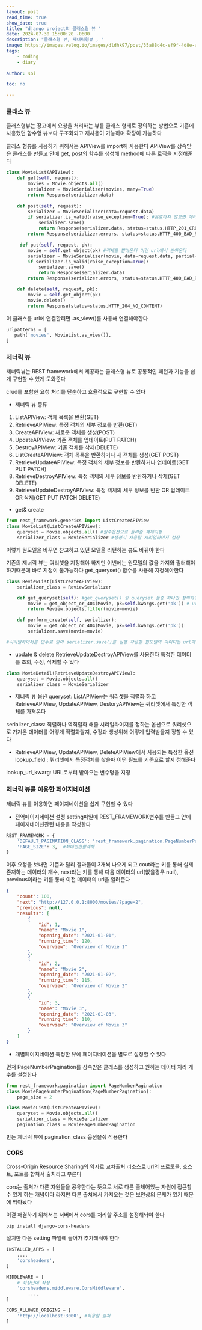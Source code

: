 ```yaml
---
layout: post
read_time: true
show_date: true
title: "django project의 클래스형 뷰 "
date: 2024-07-30 15:00:20 -0600
description: "클래스형 뷰, 제너릭형뷰 , "
image: https://images.velog.io/images/dldhk97/post/35a88d4c-ef9f-4d8e-a361-c6d53e4e2162/django-logo-negative.png
tags: 
    - coding
    - diary
   
author: soi

toc: no

---
```


### 클래스 뷰
클래스형뷰는 장고에서 요청을 처리하는 뷰를 클래스 형태로 정의하는 방법으로 기존에 사용했던 함수형 뷰보다 구조화되고 재사용이 가능하며 확장이 가능하다 

클래스 형뷰를 사용하기 위해서는 APIView를 import해 사용한다 
APIView를 상속받은 클래스를 만들고 안에 get, post의 함수를 생성해 method에 따른 로직을 지정해준다 
```python
class MovieList(APIView):
    def get(self, request):
        movies = Movie.objects.all()
        serializer = MovieSerializer(movies, many=True)
        return Response(serializer.data)
        
    def post(self, request):
        serializer = MovieSerializer(data=request.data)
        if serializer.is_valid(raise_exception=True): #유효하지 않으면 에러발생
            serializer.save()
            return Response(serializer.data, status=status.HTTP_201_CREATED)
        return Response(serializer.errors, status=status.HTTP_400_BAD_REQUEST)

     def put(self, request, pk):
        movie = self.get_object(pk) #객체를 받아온다 이건 url에서 받아온다
        serializer = MovieSerializer(movie, data=request.data, partial=True)
        if serializer.is_valid(raise_exception=True):
            serializer.save()
            return Response(serializer.data)
        return Response(serializer.errors, status=status.HTTP_400_BAD_REQUEST)

    def delete(self, request, pk):
        movie = self.get_object(pk)
        movie.delete()
        return Response(status=status.HTTP_204_NO_CONTENT)
```
이 클래스를 url에 연결할려면 .as_view()를 사용해 연결해야한다 
```python
urlpatterns = [
   path('movies', MovieList.as_view()),
]
```

### 제너릭 뷰
제너릭뷰는 REST framework에서 제공하는 클래스형 뷰로 공통적인 패턴과 기능을 쉽게 구현할 수 있게 도와준다 

crud를 포함한 요청 처리를 단순하고 효율적으로 구현할 수 있다 

- 제너릭 뷰 종류
1. ListAPIView: 객체 목록을 반환(GET)
2. RetrieveAPIView: 특정 객체의 세부 정보를 반환(GET)
3. CreateAPIView: 새로운 객체를 생성(POST)
4. UpdateAPIView: 기존 객체를 업데이트(PUT PATCH)
5. DestroyAPIView: 기존 객체를 삭제(DELETE)
6. ListCreateAPIView: 객체 목록을 반환하거나 새 객체를 생성(GET POST)
7. RetrieveUpdateAPIView: 특정 객체의 세부 정보를 반환하거나 업데이트(GET PUT PATCH)
8. RetrieveDestroyAPIView: 특정 객체의 세부 정보를 반환하거나 삭제(GET DELETE)
9. RetrieveUpdateDestroyAPIView: 특정 객체의 세부 정보를 반환 OR 업데이트 OR 삭제(GET PUT PATCH DELETE)

- get& create
```python 
from rest_framework.generics import ListCreateAPIView
class MovieList(ListCreateAPIView):
    queryset = Movie.objects.all() #필수옵션으로 돌려줄 객체지정
    serializer_class = MovieSerializer #생성시 사용랄 시리얼라이저 설정
```
이렇게 원모델을 바꾸면 참고하고 있던 모델울 리턴하는 뷰도 바꿔야 한다 

기존의 제너릭 뷰는 쿼리셋을 지정해야 하지만 이번에는 원모델의 값을 가져와 필터해야하기때문에 바로 지정이 불가능하다 
get_queryset() 함수를 사용해 지정해야한다 
```python
class ReviewList(ListCreateAPIView):
    serializer_class = ReviewSerializer

    def get_queryset(self): #get_queryset() 랑 queryset 둘중 하나만 정의하면됨
        movie = get_object_or_404(Movie, pk=self.kwargs.get('pk')) # url의 pr값은 self.kwargs.get로 접근 가능
        return Review.objects.filter(movie=movie)

    def perform_create(self, serializer):
        movie = get_object_or_404(Movie, pk=self.kwargs.get('pk'))
        serializer.save(movie=movie)

#시리얼라이저를 인수로 받아 serializer.save()를 실행 작성할 원모델의 아이디는 url에 있어 가져와 사용한다 
```

- update & delete
RetrieveUpdateDestroyAPIView를 사용한다  특정한 데이터를 조회, 수정, 삭제할 수 있다 
```python
class MovieDetail(RetrieveUpdateDestroyAPIView):
    queryset = Movie.objects.all()
    serializer_class = MovieSerializer
```
- 제너릭 뷰 옵션
queryset: ListAPIView는 쿼리셋을 직렬화 하고 RetrieveAPIView, UpdateAPIView, DestoryAPIView는 쿼리셋에서 특정한 객체를 가져온다

serializer_class: 직렬화나 역직렬화 해줄 시리얼라이저를 정하는 옵션으로 쿼리셋으로 가져온 데이터를 어떻게 직렬화랄지, 수정과 생성위해 어떻게 입력받을지 정할 수 있다 

-  RetrieveAPIView, UpdateAPIView, DeleteAPIView에서 사용되는 특정한 옵션
lookup_field : 쿼리셋에서 특정객체를 찾을때 어떤 필드를 기준으로 할지 정해준다 

lookup_url_kwarg: URL로부터 받아오는 변수명을 지정

### 제너릭 뷰를 이용한 페이지네이션
제너릭 뷰를 이용하면 페이지네이션을 쉽게 구현할 수 있다 

- 전역페이지네이션 설정
setting파일에 REST_FRAMEWORK변수를 만들고 안에 페이지네이션관련 내용을 작성한다 
```python
REST_FRAMEWORK = {
    'DEFAULT_PAGINATION_CLASS': 'rest_framework.pagination.PageNumberPagination', #페이지네이션을 사용하겠다 
    'PAGE_SIZE': 3,  #최대반환할객체
}
```
이후 요청을 보내면 기존과 달리 결과물이 3개씩 나오게 되고 cout라는 키를 통해 실제 존재하는 데이터의 개수, next라는 키를 통해 다음 데이터의 url(없을경우 null), previous이라는 키를 통해 이전 데이터의 url을 알려준다 
```json
{
    "count": 100,
    "next": "http://127.0.0.1:8000/movies/?page=2",
    "previous": null,
    "results": [
        {
            "id": 1,
            "name": "Movie 1",
            "opening_date": "2021-01-01",
            "running_time": 120,
            "overview": "Overview of Movie 1"
        },
        {
            "id": 2,
            "name": "Movie 2",
            "opening_date": "2021-01-02",
            "running_time": 115,
            "overview": "Overview of Movie 2"
        },
        {
            "id": 3,
            "name": "Movie 3",
            "opening_date": "2021-01-03",
            "running_time": 110,
            "overview": "Overview of Movie 3"
        }
    ]
}
```
- 개별페이지네이션
특정한 뷰에 페이지네이션을 별도로 설정할 수 있다 

먼저 PageNumberPagination를 상속받은 클래스를 생성하고 원하는 데이터 처리 개수를 설정한다 
```python
from rest_framework.pagination import PageNumberPagination
class MoviePageNumberPagination(PageNumberPagination):
    page_size = 2

class MovieList(ListCreateAPIView):
    queryset = Movie.objects.all()
    serializer_class = MovieSerializer
    pagination_class = MoviePageNumberPagination
```
만든 제너릭 뷰에   pagination_class 옵션을줘 적용한다 

### CORS
Cross-Origin Resource Sharing의 약자로 교차출처 리소스로 url의 프로토콜, 호스트, 포트를 합쳐서 출처라고 부른다 

cors는 출처가 다른 자원들을 공유한다는 뜻으로 서로 다른 출체어있는 자원에 접근할 수 있게 하는 개념이다 라지만 다른 출처에서 가져오는 것은 보안상의 문제가 있기 때문에 막아놨다 

이걸 해결하기 위해서는 서버에서 cors를 처리할 주소를 설정해놔야 한다 
```shell
pip install django-cors-headers
``` 
설치한 다음 setting 파일에 들어가 추가해줘야 한다 
```python
INSTALLED_APPS = [
    ...,
    'corsheaders',
]

MIDDLEWARE = [
    # 최상단에 작성
    'corsheaders.middleware.CorsMiddleware',
        ...,
]

CORS_ALLOWED_ORIGINS = [ 
    'http://localhost:3000', #허용할 출처 
]
```